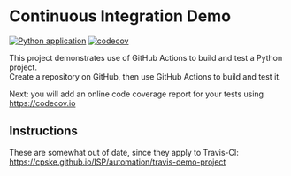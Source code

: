 Continuous Integration Demo
============================
[![Python application](https://github.com/koakatta/demo-pyci/actions/workflows/python-app.yml/badge.svg?branch=master)](https://github.com/koakatta/demo-pyci/actions/workflows/python-app.yml)
[![codecov](https://codecov.io/github/koakatta/demo-pyci/branch/master/graph/badge.svg?token=QEZ8MN1JNR)](https://codecov.io/github/koakatta/demo-pyci)

This project demonstrates use of GitHub Actions to build and test a Python project.  
Create a repository on GitHub, then use GitHub Actions to build and test it.

Next: you will add an online code coverage report for your tests using <https://codecov.io>

## Instructions

These are somewhat out of date, since they apply to Travis-CI:
<https://cpske.github.io/ISP/automation/travis-demo-project>


